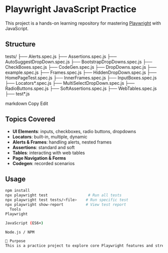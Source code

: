 # Playwright JavaScript Practice

This project is a hands-on learning repository for mastering [Playwright](https://playwright.dev/) with JavaScript.

## Structure

tests/
├── Alerts.spec.js
├── Assertions.spec.js
├── AutoSuggestDropDown.spec.js
├── BootstrapDropDowns.spec.js
├── CheckBoxes.spec.js
├── CodeGen.spec.js
├── DropDowns.spec.js
├── example.spec.js
├── Frames.spec.js
├── HiddenDropDown.spec.js
├── HomePageTest.spec.js
├── InnerFrames.spec.js
├── InputBoxes.spec.js
├── Locators*.spec.js
├── MultiSelectDropDown.spec.js
├── RadioButtons.spec.js
├── SoftAssertions.spec.js
├── WebTables.spec.js
├── test*.js

markdown
Copy
Edit

## Topics Covered

- **UI Elements**: inputs, checkboxes, radio buttons, dropdowns
- **Locators**: built-in, multiple, dynamic
- **Alerts & Frames**: handling alerts, nested frames
- **Assertions**: standard and soft
- **Tables**: interacting with web tables
- **Page Navigation & Forms**
- **Codegen**: recorded scenarios

## Usage

```bash
npm install
npx playwright test                  # Run all tests
npx playwright test tests/<file>    # Run specific test
npx playwright show-report          # View test report
  Tools
Playwright

JavaScript (ES6+)

Node.js / NPM

📌 Purpose
This is a practice project to explore core Playwright features and strengthen end-to-end testing skills with JavaScript.
